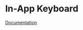 # In-App Keyboard
 
[Documentation](https://github.com/MargaritaOstrovskaia/InAppKeyboard/wiki/In-App-Keyboard)
